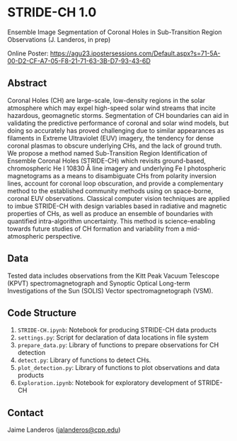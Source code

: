# STRIDE-CH 1.0

Ensemble Image Segmentation of Coronal Holes in Sub-Transition Region Observations (J. Landeros, in prep)

Online Poster: https://agu23.ipostersessions.com/Default.aspx?s=71-5A-00-D2-CF-A7-05-F8-21-71-63-3B-D7-93-43-6D

## Abstract

Coronal Holes (CH) are large-scale, low-density regions in the solar atmosphere which may expel high-speed solar wind streams that incite hazardous, geomagnetic storms. Segmentation of CH boundaries can aid in validating the predictive performance of coronal and solar wind models, but doing so accurately has proved challenging due to similar appearances as filaments in Extreme Ultraviolet (EUV) imagery, the tendency for dense coronal plasmas to obscure underlying CHs, and the lack of ground truth. We propose a method named Sub-Transition Region Identification of Ensemble Coronal Holes (STRIDE-CH) which revisits ground-based, chromospheric He I 10830 Å line imagery and underlying Fe I photospheric magnetograms as a means to disambiguate CHs from polarity inversion lines, account for coronal loop obscuration, and provide a complementary method to the established community methods using on space-borne, coronal EUV observations. Classical computer vision techniques are applied to imbue STRIDE-CH with design variables based in radiative and magnetic properties of CHs, as well as produce an ensemble of boundaries with quantified intra-algorithm uncertainty. This method is science-enabling towards future studies of CH formation and variability from a mid-atmospheric perspective.

## Data

Tested data includes observations from the Kitt Peak Vacuum Telescope (KPVT) spectromagnetograph and Synoptic Optical Long-term Investigations of the Sun (SOLIS) Vector spectromagnetograph (VSM).

## Code Structure

1. `STRIDE-CH.ipynb`: Notebook for producing STRIDE-CH data products
2. `settings.py`: Script for declaration of data locations in file system
3. `prepare_data.py`: Library of functions to prepare observations for CH detection
4. `detect.py`: Library of functions to detect CHs.
5. `plot_detection.py`: Library of functions to plot observations and data products
6. `Exploration.ipynb`: Notebook for exploratory development of STRIDE-CH

## Contact

Jaime Landeros (jalanderos@cpp.edu)
